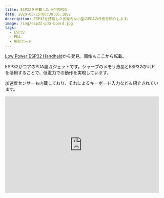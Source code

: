 ```yaml
---
title: ESP32を搭載した小型のPDA
date: 2020-03-15T06:38:05.188Z
description: ESP32を搭載した省電力な小型のPDAの作例を紹介します。
image: /img/esp32-pda-board.jpg
tags:
  - ESP32
  - PDA
  - 開発ボード
---
```

[Low Power ESP32 Handheld](https://hackaday.io/project/169103-low-power-esp32-handheld)から発見。画像もここから転載。

ESP32がコアのPDA風ガジェットです。シャープのメモリ液晶とESP32のULPを活用することで、低電力での動作を実現しています。

加速度センサーも内蔵しており、それによるキーボード入力なども紹介されています。


<iframe width="100%" height="315" src="https://www.youtube.com/embed/IB07gSAHnkQ" frameborder="0" allow="accelerometer; autoplay; encrypted-media; gyroscope; picture-in-picture" allowfullscreen></iframe>
